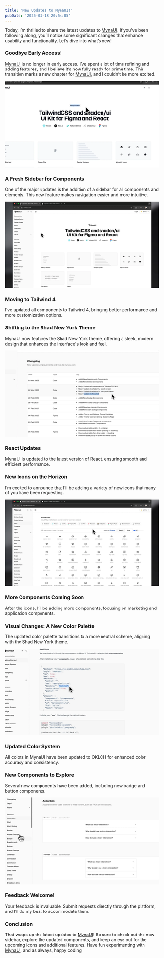 ```yaml
---
title: 'New Updates to MynaUI!'
pubDate: '2025-03-18 20:54:05'
---
```


Today, I’m thrilled to share the latest updates to [MynaUI](https://mynaui.com).
If you’ve been following along, you’ll notice some significant changes that
enhance usability and functionality. Let’s dive into what’s new!

### Goodbye Early Access!

[MynaUI](https://mynaui.com) is no longer in early access. I’ve spent a lot of
time refining and adding features, and I believe it’s now fully ready for prime
time. This transition marks a new chapter for [MynaUI](https://mynaui.com), and
I couldn’t be more excited.

![MynaUI previous version](../../images/new-updates-to-mynaui/mynaui_previous_version.webp)

### A Fresh Sidebar for Components

One of the major updates is the addition of a sidebar for all components and
elements. This new feature makes navigation easier and more intuitive.

![New sidebar feature in MynaUI](../../images/new-updates-to-mynaui/new_sidebar_feature_in_mynaui.webp)

### Moving to Tailwind 4

I’ve updated all components to Tailwind 4, bringing better performance and more
customization options.

### Shifting to the Shad New York Theme

MynaUI now features the Shad New York theme, offering a sleek, modern design
that enhances the interface's look and feel.

![Shad New York theme in MynaUI](../../images/new-updates-to-mynaui/shad_new_york_theme_in_mynaui.webp)

### React Updates

MynaUI is updated to the latest version of React, ensuring smooth and efficient
performance.

### New Icons on the Horizon

I’m excited to announce that I’ll be adding a variety of new icons that many of
you have been requesting.

![Upcoming icons for MynaUI](../../images/new-updates-to-mynaui/upcoming_icons_for_mynaui.webp)

### More Components Coming Soon

After the icons, I’ll be adding more components, focusing on marketing and
application components.

### Visual Changes: A New Color Palette

The updated color palette transitions to a more neutral scheme, aligning with
the Shad New York theme.

![New color palette in MynaUI](../../images/new-updates-to-mynaui/new_color_palette_in_mynaui.webp)

### Updated Color System

All colors in MynaUI have been updated to OKLCH for enhanced color accuracy and
consistency.

### New Components to Explore

Several new components have been added, including new badge and button
components.

![New components in MynaUI](../../images/new-updates-to-mynaui/new_components_in_mynaui.webp)

### Feedback Welcome!

Your feedback is invaluable. Submit requests directly through the platform, and
I’ll do my best to accommodate them.

### Conclusion

That wraps up the latest updates to [MynaUI](https://mynaui.com)! Be sure to
check out the new sidebar, explore the updated components, and keep an eye out
for the upcoming icons and additional features. Have fun experimenting with
[MynaUI](https://mynaui.com), and as always, happy coding!
